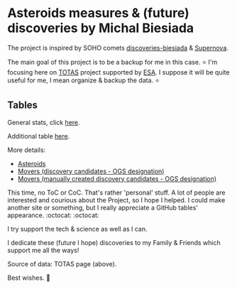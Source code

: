 # Asteroids measures & (future) discoveries by Michal Biesiada

The project is inspired by SOHO comets [discoveries-biesiada](https://github.com/mbiesiad/discoveries-biesiada) & [Supernova](https://github.com/mbiesiad/supernovas-biesiada).

The main goal of this project is to be a backup for me in this case. ⭐ I'm focusing here on [TOTAS](https://totas.cosmos.esa.int/) project supported by [ESA](https://www.esa.int/). I suppose it will be quite useful for me, I mean organize & backup the data. ⭐ 

## Tables

General stats, click [here](https://github.com/mbiesiad/asteroids-biesiada/blob/main/tables/general-stats.csv).

Additional table [here](https://github.com/mbiesiad/asteroids-biesiada/blob/main/tables/asteroids-stats.csv).

More details:
- [Asteroids](https://github.com/mbiesiad/asteroids-biesiada/blob/main/tables/details-asteroids.csv)
- [Movers (discovery candidates - OGS designation)](https://github.com/mbiesiad/asteroids-biesiada/blob/main/tables/details-movers-1.csv)
- [Movers (manually created discovery candidates - OGS designation)](https://github.com/mbiesiad/asteroids-biesiada/blob/main/tables/details-movers-2.csv)

This time, no ToC or CoC. That's rather 'personal' stuff. A lot of people are interested and courious about the Project, so I hope I helped.
I could make another site or something, but I really appreciate a GitHub tables' appearance. :octocat: :octocat:

I try support the tech & science as well as I can.

I dedicate these (future I hope) discoveries to my Family & Friends which support me all the ways!

Source of data: TOTAS page (above).

Best wishes. 🚀
